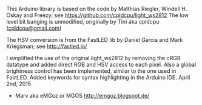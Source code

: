This Arduino library is based on the code by Matthias Riegler, Windell H. Oskay and Freezy;
see https://github.com/cpldcpu/light_ws2812
The low level bit banging is unmodified, originally by Tim aka cpldcpu (cpldcpu@gmail.com)

The HSV conversion is from the FastLED lib by Daniel Garcia and Mark Kriegsman;
see http://fastled.io/

I simplified the use of the original light_ws2812 by removing the cRGB datatype and added direct RGB and HSV access to each pixel.
Also a global brightness control has been implemented, similar to the one used in FastLED.
Added keywords for syntax highlighting in the Arduino IDE.
April 2nd, 2015
- Marv aka eMGoz or MGOS
http://emgoz.blogspot.de/
